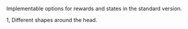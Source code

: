 Implementable options for rewards and states in the standard version.

1, Different shapes around the head. 
